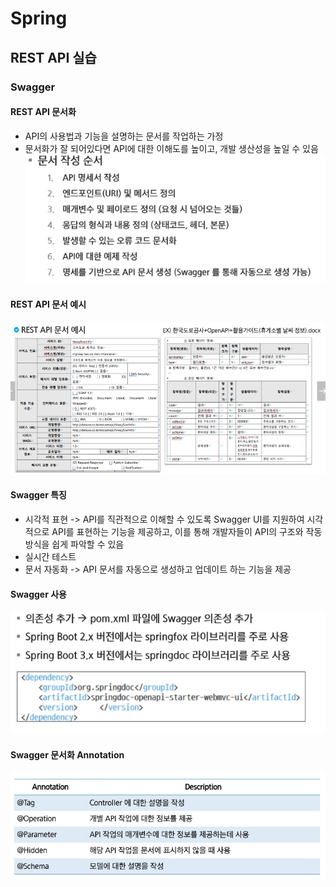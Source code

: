 # Spring

## REST API 실습

### Swagger

#### REST API 문서화

- API의 사용법과 기능을 설명하는 문서를 작업하는 가정
- 문서화가 잘 되어있다면 API에 대한 이해도를 높이고, 개발 생산성을 높일 수 있음
  ![alt text](image.png)

#### REST API 문서 예시

![alt text](image-1.png)

#### Swagger 특징

- 시각적 표현 -> API를 직관적으로 이해할 수 있도록 Swagger UI를 지원하여 시각적으로 API를 표현하는 기능을 제공하고, 이를 통해 개발자들이 API의 구조와 작동 방식을 쉽게 파악할 수 있음
- 실시간 테스트
- 문서 자동화 -> API 문서를 자동으로 생성하고 업데이트 하는 기능을 제공

#### Swagger 사용

![alt text](image-2.png)

#### Swagger 문서화 Annotation

![alt text](image-3.png)
